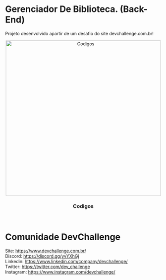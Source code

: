 # Gerenciador De Biblioteca. (Back-End)

Projeto desenvolvido apartir de um  desafio do site devchallenge.com.br!

<p align="center">
<img src="https://i.pinimg.com/originals/69/20/06/6920069dc1184bf80b6798cc0e73aa54.jpg" alt="Codigos" width="500">
<h3 align="center">Codigos</h3>
 <br />
 <p align="center"
    <img src="https://i.pinimg.com/originals/b0/2b/39/b02b397d2ea34778a9d932ca6e37cc38.jpg" alt="Console" width="500">
    </p>
</p>






# Comunidade DevChallenge
Site: https://www.devchallenge.com.br/ <br>
Discord: https://discord.gg/yvYXhGj <br>
Linkedin: https://www.linkedin.com/company/devchallenge/<br>
Twitter: https://twitter.com/dev_challenge<br>
Instagram: https://www.instagram.com/devchallenge/<br>
